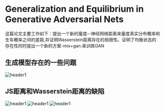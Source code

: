 # Generalization and Equilibrium in Generative Adversarial Nets


这篇论文主要工作如下：提出一个新的量度--神经网络距离来量度真实分布概率和生车概率之间的差距,并证明Wasserstein距离存在的局限性。证明了均衡状态的存在性同时提出一个新的方案-mix+gan.来训练GAN

## 生成模型存在的一些问题

<img src="{{ site.img_path }}/Machine Learning/Equilibrium-GANs.png" alt="header1" style="height:auto!important;width:auto%;max-width:1020px;"/>


## JS距离和Wasserstein距离的缺陷




<img src="{{ site.img_path }}/Machine Learning/js_wess1.png" alt="header1" style="height:auto!important;width:auto%;max-width:1020px;"/>

<img src="{{ site.img_path }}/Machine Learning/js_wess2.png" alt="header1" style="height:auto!important;width:auto%;max-width:1020px;"/>

<img src="{{ site.img_path }}/Machine Learning/js_wess3.png" alt="header1" style="height:auto!important;width:auto%;max-width:1020px;"/>